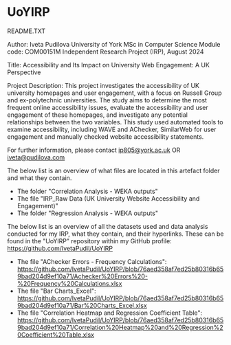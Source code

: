 # UoYIRP
README.TXT

Author: Iveta Pudilova
University of York
MSc in Computer Science
Module code: COM00151M
Independent Research Project (IRP), August 2024

Title: Accessibility and Its Impact on University Web Engagement: A UK Perspective

Project Description: This project investigates the accessibility of UK university homepages and user engagement, with a focus on Russell Group and ex-polytechnic universities. The study aims to determine the most frequent online accessibility issues, evaluate the accessibility and user engagement of these homepages, and investigate any potential relationships between the two variables. This study used automated tools to examine accessibility, including WAVE and AChecker, SimilarWeb for user engagement and manually checked website accessibility statements. 

For further information, please contact ip805@york.ac.uk OR iveta@pudilova.com

The below list is an overview of what files are located in this artefact folder and what they contain.

- The folder "Correlation Analysis - WEKA outputs"
- The file "IRP_Raw Data (UK University Website Accessibility and Engagement)"
- The folder "Regression Analysis - WEKA outputs"

The below list is an overview of all the datasets used and data analysis conducted for my IRP, what they contain, and their hyperlinks.
These can be found in the "UoYIRP" repository within my GitHub profile: https://github.com/IvetaPudil/UoYIRP

- The file "AChecker Errors - Frequency Calculations": https://github.com/IvetaPudil/UoYIRP/blob/76aed358af7ed25b80316b659bad204d9ef10a71/Achecker%20Errors%20-%20Frequency%20Calculations.xlsx
- The file "Bar Charts_Excel": https://github.com/IvetaPudil/UoYIRP/blob/76aed358af7ed25b80316b659bad204d9ef10a71/Bar%20Charts_Excel.xlsx
- The file "Correlation Heatmap and Regression Coefficient Table": https://github.com/IvetaPudil/UoYIRP/blob/76aed358af7ed25b80316b659bad204d9ef10a71/Correlation%20Heatmap%20and%20Regression%20Coefficient%20Table.xlsx
